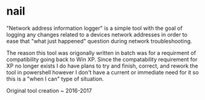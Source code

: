 # nail
"Network address information logger" is a simple tool with the goal of logging any changes related to a devices network addresses in order to ease that "what just happened" question during network troubleshooting.

The reason this tool was origonally written in batch was for a requirment of compatibility going back to Win XP. Since the compatability requirement for XP no longer exists I do have plans to try and finish, correct, and rework the tool in powershell however I don't have a current or immediate need for it so this is a "when I can" type of situation.

Original tool creation ~ 2016-2017
